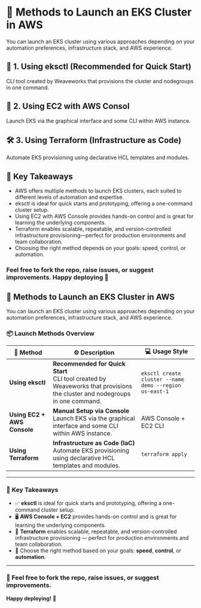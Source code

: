 # 🚀 Methods to Launch an EKS Cluster in AWS  #

You can launch an EKS cluster using various approaches depending on your automation preferences, infrastructure stack, and AWS experience.



## 🧰 1. Using eksctl (Recommended for Quick Start)
CLI tool created by Weaveworks that provisions the cluster and nodegroups in one command.


## 🔧 2. Using EC2 with AWS Consol 
Launch EKS via the graphical interface and some CLI within AWS instance.


## 🛠 3. Using Terraform (Infrastructure as Code)
Automate EKS provisioning using declarative HCL templates and modules.



## 🔑 Key Takeaways
- AWS offers multiple methods to launch EKS clusters, each suited to different levels of automation and expertise.
- eksctl is ideal for quick starts and prototyping, offering a one-command cluster setup.
- Using EC2 with AWS Console provides hands-on control and is great for learning the underlying components.
- Terraform enables scalable, repeatable, and version-controlled infrastructure provisioning—perfect for production environments and team collaboration.
- Choosing the right method depends on your goals: speed, control, or automation.

### Feel free to fork the repo, raise issues, or suggest improvements. Happy deploying 🚀

## 🚀 **Methods to Launch an EKS Cluster in AWS**

You can launch an EKS cluster using various approaches depending on your automation preferences, infrastructure stack, and AWS experience.

### 📦 **Launch Methods Overview**

| 🧰 **Method** | ⚙️ **Description** | 💻 **Usage Style** |
|---------------|-------------------|--------------------|
| **Using eksctl** | **Recommended for Quick Start**<br>CLI tool created by Weaveworks that provisions the cluster and nodegroups in one command. | `eksctl create cluster --name demo --region us-east-1` |
| **Using EC2 + AWS Console** | **Manual Setup via Console**<br>Launch EKS via the graphical interface and some CLI within AWS instance. | AWS Console + EC2 CLI |
| **Using Terraform** | **Infrastructure as Code (IaC)**<br>Automate EKS provisioning using declarative HCL templates and modules. | `terraform apply` |

---

### 🔑 **Key Takeaways**

- ✅ **eksctl** is ideal for quick starts and prototyping, offering a one-command cluster setup.
- 🖥️ **AWS Console + EC2** provides hands-on control and is great for learning the underlying components.
- 📜 **Terraform** enables scalable, repeatable, and version-controlled infrastructure provisioning — perfect for production environments and team collaboration.
- 🧠 Choose the right method based on your goals: **speed**, **control**, or **automation**.

---

### 💬 Feel free to fork the repo, raise issues, or suggest improvements.  
**Happy deploying!** 🚀


